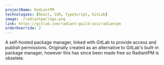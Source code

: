 ```yaml
---
projectName: RadiantPM
technologies: [React, SSR, TypeScript, GitLab]
image: ./radiantpm/logo.png
link: https://gitlab.com/radiant-guild-oss/radiantpm
orderOverride: 2
---
```


A self-hosted package manager, linked with GitLab to provide access and publish permissions.
Originally created as an alternative to GitLab's built-in package manager, however this has
since been made free so RadiantPM is obselete.
